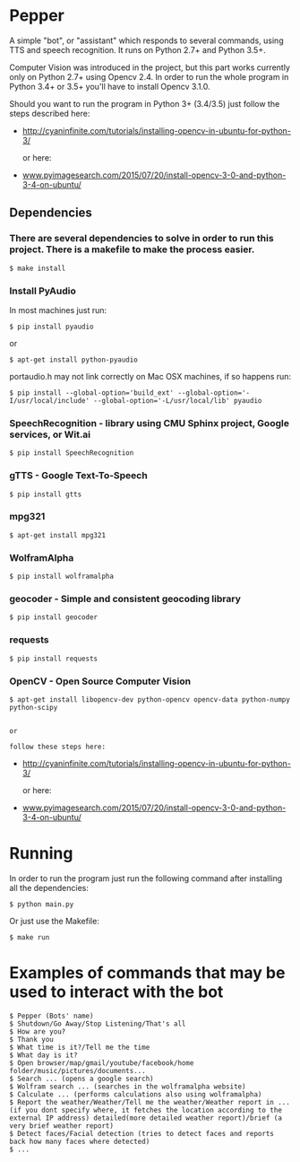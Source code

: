 # Pepper

A simple "bot", or "assistant" which responds to several commands, using TTS and speech recognition. It runs on Python 2.7+ and Python 3.5+.

Computer Vision was introduced in the project, but this part works currently only on Python 2.7+ using Opencv 2.4.  In order to run the whole program in Python 3.4+ or 3.5+ you'll have to install Opencv 3.1.0. 

Should you want to run the program in Python 3+ (3.4/3.5) just follow the steps described here: 

- http://cyaninfinite.com/tutorials/installing-opencv-in-ubuntu-for-python-3/
	
	or here:

- www.pyimagesearch.com/2015/07/20/install-opencv-3-0-and-python-3-4-on-ubuntu/


## Dependencies

### There are several dependencies to solve in order to run this project. There is a makefile to make the process easier. 

	$ make install

### Install PyAudio

In most machines just run:

	$ pip install pyaudio
   or

	$ apt-get install python-pyaudio


portaudio.h may not link correctly on Mac OSX machines, if so happens run:

	$ pip install --global-option='build_ext' --global-option='-I/usr/local/include' --global-option='-L/usr/local/lib' pyaudio

### SpeechRecognition - library using CMU Sphinx project, Google services, or Wit.ai

	$ pip install SpeechRecognition
    
### gTTS - Google Text-To-Speech

	$ pip install gtts

### mpg321

	$ apt-get install mpg321

### WolframAlpha

	$ pip install wolframalpha

### geocoder - Simple and consistent geocoding library

	$ pip install geocoder

### requests

	$ pip install requests

### OpenCV - Open Source Computer Vision

	$ apt-get install libopencv-dev python-opencv opencv-data python-numpy python-scipy

	
	or 

	follow these steps here: 

- http://cyaninfinite.com/tutorials/installing-opencv-in-ubuntu-for-python-3/

	or here:

- www.pyimagesearch.com/2015/07/20/install-opencv-3-0-and-python-3-4-on-ubuntu/

# Running
In order to run the program just run the following command after installing all the dependencies:

	$ python main.py

Or just use the Makefile:

	$ make run
	
# Examples of commands that may be used to interact with the bot

	$ Pepper (Bots' name)
	$ Shutdown/Go Away/Stop Listening/That's all
	$ How are you?
	$ Thank you
	$ What time is it?/Tell me the time
	$ What day is it?
	$ Open browser/map/gmail/youtube/facebook/home folder/music/pictures/documents...
	$ Search ... (opens a google search)
	$ Wolfram search ... (searches in the wolframalpha website)
	$ Calculate ... (performs calculations also using wolframalpha)
	$ Report the weather/Weather/Tell me the weather/Weather report in ...(if you dont specify where, it fetches the location according to the external IP address) detailed(more detailed weather report)/brief (a very brief weather report)
	$ Detect faces/Facial detection (tries to detect faces and reports back how many faces where detected)
	$ ...
